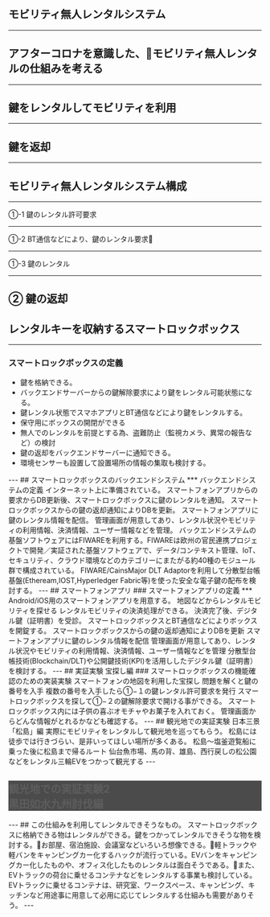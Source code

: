 ## モビリティ無人レンタルシステム
---
## アフターコロナを意識した、モビリティ無人レンタルの仕組みを考える
---
## 鍵をレンタルしてモビリティを利用
---
## 鍵を返却
---
## モビリティ無人レンタルシステム構成
***
①-1 鍵のレンタル許可要求
***
①-2 BT通信などにより、鍵のレンタル要求
***
①-3 鍵のレンタル
***
② 鍵の返却
---
## レンタルキーを収納するスマートロックボックス
---
### スマートロックボックスの定義
<ul>
<li>鍵を格納できる。</li>
<li>バックエンドサーバーからの鍵解除要求により鍵をレンタル可能状態になる。</li>
<li>鍵レンタル状態でスマホアプリとBT通信などにより鍵をレンタルする。</li>
<li>保守用にボックスの開閉ができる</li>
<li>無人でのレンタルを前提とする為、盗難防止（監視カメラ、異常の報告など）の検討</li>
<li>鍵の返却をバックエンドサーバーに通知できる。</li>
<li>環境センサーも設置して設置場所の情報の集取も検討する。</li>
</ul>
---
## スマートロックボックスのバックエンドシステム
***
バックエンドシステムの定義
インターネット上に準備されている。
スマートフォンアプリからの要求からDB更新後、スマートロックボックスに鍵のレンタルを通知。
スマートロックボックスからの鍵の返却通知によりDBを更新。
スマートフォンアプリに鍵のレンタル情報を配信。
管理画面が用意してあり、レンタル状況やモビリティの利用情報、決済情報、ユーザー情報などを管理。
バックエンドシステムの基盤ソフトウェアにはFIWAREを利用する。FIWAREは欧州の官民連携プロジェクトで開発／実証された基盤ソフトウェアで、データ/コンテキスト管理、IoT、セキュリティ、クラウド環境などのカテゴリーにまたがる約40種のモジュール群で構成されている。
FIWARE/CainsMajor DLT Adaptorを利用して分散型台帳基盤(Etheream,IOST,Hyperledger Fabric等)を使った安全な電子鍵の配布を検討する。
---
## スマートフォンアプリ
### スマートフォンアプリの定義
***
Android/iOS用のスマートフォンアプリを用意する。
地図などからレンタルモビリティを探せる
レンタルモビリティの決済処理ができる。
決済完了後、デジタル鍵（証明書）を受診。
スマートロックボックスとBT通信などによりボックスを開錠する。
スマートロックボックスからの鍵の返却通知によりDBを更新
スマートフォンアプリに鍵のレンタル情報を配信
管理画面が用意してあり、レンタル状況やモビリティの利用情報、決済情報、ユーザー情報などを管理
分散型台帳技術(Blockchain/DLT)や公開鍵技術(KPI)を活用ししたデジタル鍵（証明書）を検討する。
---
## 実証実験 宝探し編
### スマートロックボックスの機能確認のための実装実験
スマートフォンの地図を利用した宝探し
問題を解くと鍵の番号を入手
複数の番号を入手したら①−１の鍵レンタル許可要求を発行
スマートロックボックスを探して①−２の鍵解除要求で開ける事ができる。
スマートロックボックス内には子供の喜ぶオモチャやお菓子を入れておく。
管理画面からどんな情報がとれるかなども確認する。
---
## 観光地での実証実験 日本三景「松島」編
実際にモビリティをレンタルして観光地を巡ってもらう。
松島には徒歩では行きづらい、是非いってほしい場所が多くある。
松島〜塩釜遊覧船に乗った後に松島まで帰るルート
仙台魚市場、馬の背、雄島、西行戻しの松公園などをレンタル三輪EVをつかって観光する
---
<section data-background="https://cache.sengokuixa.jp/world/20210908-01/img/card/chara/1143_JPJktZz6.png">
<h2 style="background-color:#000000;opacity: 0.7;">観光地での実証実験2<br/>黒田如水九州討伐編</h2>
</section>
---
## この仕組みを利用してレンタルできそうなもの。
スマートロックボックスに格納できる物はレンタルができる。鍵をつかってレンタルできそうな物を検討する。お部屋、宿泊施設、会議室などいろいろ想像できる。軽トラックや軽バンをキャンピングカー化するハックが流行っている。EVバンをキャンピングカー化したものや、オフィス化したものレンタルは面白そうである。また、EVトラックの荷台に乗せるコンテナなどをレンタルする事業も検討している。EVトラックに乗せるコンテナは、研究室、ワークスペース、キャンピング、キッチンなど用途事に用意して必用に応じてレンタルする仕組みも需要がありそう。
---
